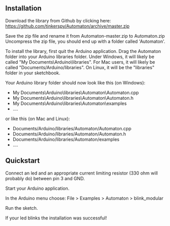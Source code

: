 ## Installation ##

Download the library from Github  by clicking here: <https://github.com/tinkerspy/Automaton/archive/master.zip>

Save the zip file and rename it from Automaton-master.zip to Automaton.zip
Uncompress the zip file, you should end up with a folder called 'Automaton'.

To install the library, first quit the Arduino application. Drag the Automaton folder into your Arduino libraries folder. Under Windows, it will likely be called "My Documents\Arduino\libraries". For Mac users, it will likely be called "Documents/Arduino/libraries". On Linux, it will be the "libraries" folder in your sketchbook.

Your Arduino library folder should now look like this (on Windows):

- My Documents\Arduino\libraries\Automaton\Automaton.cpp
- My Documents\Arduino\libraries\Automaton\Automaton.h
- My Documents\Arduino\libraries\Automaton\examples
- ....


or like this (on Mac and Linux):

- Documents/Arduino/libraries/Automaton/Automaton.cpp
- Documents/Arduino/libraries/Automaton/Automaton.h
- Documents/Arduino/libraries/Automaton/examples
- ....

## Quickstart ##

Connect an led and an appropriate current limiting resistor (330 ohm will probably do) between pin 3 and GND.

Start your Arduino application.

In the Arduino menu choose: File > Examples > Automaton > blink_modular

Run the sketch.

If your led blinks the installation was successful!
